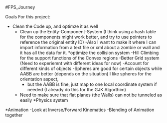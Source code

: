 #FPS_Journey

Goals For this project:
 * Clean the Code up, and optimze it as well 
    - Clean up the Entity-Component-System (I think using a hash table for the components might work better, and try to use pointers to
   reference the original entity ID)
   -Also I want to make it where I can import information from a text file or xml about a zombie or wall and it has all the data for it.
 *optimize the collision system
    -Hill Climbing for the support functions of the Convex regions
    -Better Grid system (Need to experiemnt with different ideas for now)
    -Account for different kinds of objects
        -Spheres are good for certain objects while AABB are better (depends on the situation) I like spheres for the orientation aspect, 
        - but the AABB is fine, just map to one local coordinate system if needed (I already do this for the GJK Algorthim)
    - Need to make sure that flat planes (the Walls) can not be tunneled as easily
 *Physics system
      
 *Animation
    -Look at Inverse/Forward Kinematics
    -Blending of Animation together
  
